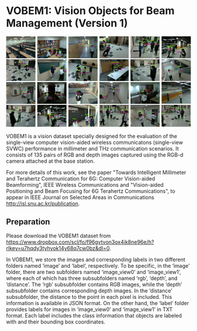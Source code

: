 # VOBEM1: Vision Objects for Beam Management (Version 1)

![](VOBEM1.jpg)

VOBEM1 is a vision dataset specially designed for the evaluation of the single-view computer vision-aided wireless communicatons (single-view SVWC) performance in millimeter and THz communication scenarios.
It consists of 135 pairs of RGB and depth images captured using the RGB-d camera attached at the base station.

For more details of this work, see the paper "Towards Intelligent Millimeter and Terahertz Communication for 6G: Computer Vision-aided Beamforming", IEEE Wireless Communications and "Vision-aided Positioning and Beam Focusing for 6G Terahertz Communications", to appear in IEEE Journal on Selected Areas in Communications http://isl.snu.ac.kr/publication.

## Preparation
Please download the VOBEM1 dataset from https://www.dropbox.com/scl/fo/f96gvtvon3ox4ik8ne96e/h?rlkey=u7hqdy3tyhyok14y68q7cw0bz&dl=0.

In VOBEM1, we store the images and corresponding labels in two different folders named ‘image’ and ‘label’, respectively. To be specific, in the ‘image’ folder, there are two subfolders named ‘image_view0’ and ‘image_view1’, where each of which has three subsubfolders named ‘rgb’, ‘depth’, and ‘distance’. The ‘rgb’ subsubfolder contains RGB images, while the ‘depth’ subsubfolder contains corresponding depth images. In the ‘distance’ subsubfolder, the distance to the point in each pixel is included. This information is available in JSON format. On the other hand, the ‘label’ folder provides labels for images in ‘image_view0’ and ‘image_view1’ in TXT format. Each label includes the class information that objects are labeled with and their bounding box coordinates.
